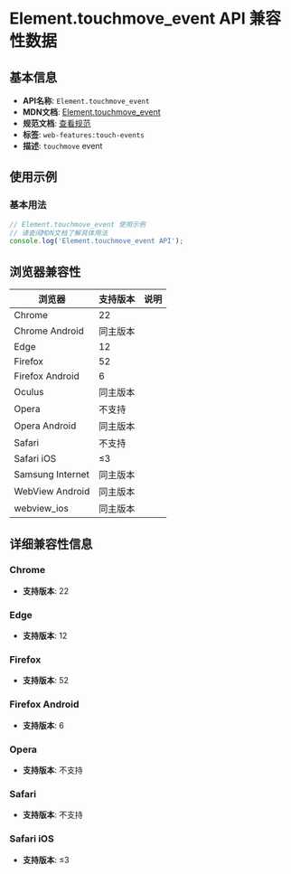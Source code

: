 # Element.touchmove_event API 兼容性数据

## 基本信息

- **API名称**: `Element.touchmove_event`
- **MDN文档**: [Element.touchmove_event](https://developer.mozilla.org/docs/Web/API/Element/touchmove_event)
- **规范文档**: [查看规范](https://w3c.github.io/touch-events/#event-touchmove,https://w3c.github.io/touch-events/#dom-globaleventhandlers-ontouchmove)
- **标签**: `web-features:touch-events`
- **描述**: `touchmove` event

## 使用示例

### 基本用法

```javascript
// Element.touchmove_event 使用示例
// 请查阅MDN文档了解具体用法
console.log('Element.touchmove_event API');
```

## 浏览器兼容性

| 浏览器 | 支持版本 | 说明 |
|--------|----------|------|
| Chrome | 22 |  |
| Chrome Android | 同主版本 |  |
| Edge | 12 |  |
| Firefox | 52 |  |
| Firefox Android | 6 |  |
| Oculus | 同主版本 |  |
| Opera | 不支持 |  |
| Opera Android | 同主版本 |  |
| Safari | 不支持 |  |
| Safari iOS | ≤3 |  |
| Samsung Internet | 同主版本 |  |
| WebView Android | 同主版本 |  |
| webview_ios | 同主版本 |  |

## 详细兼容性信息

### Chrome

- **支持版本**: 22

### Edge

- **支持版本**: 12

### Firefox

- **支持版本**: 52

### Firefox Android

- **支持版本**: 6

### Opera

- **支持版本**: 不支持

### Safari

- **支持版本**: 不支持

### Safari iOS

- **支持版本**: ≤3

